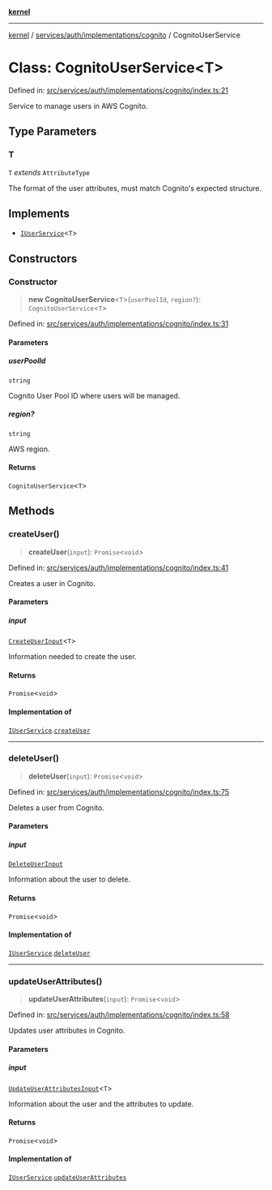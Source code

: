 [**kernel**](../../../../../README.md)

***

[kernel](../../../../../modules.md) / [services/auth/implementations/cognito](../README.md) / CognitoUserService

# Class: CognitoUserService\<T\>

Defined in: [src/services/auth/implementations/cognito/index.ts:21](https://github.com/atolini/dyna-x/blob/9212a96a81963b1f87ab4e0a5690bd13f536ed17/src/services/auth/implementations/cognito/index.ts#L21)

Service to manage users in AWS Cognito.

## Type Parameters

### T

`T` *extends* `AttributeType`

The format of the user attributes, must match Cognito's expected structure.

## Implements

- [`IUserService`](../../../contracts/interfaces/IUserService.md)\<`T`\>

## Constructors

### Constructor

> **new CognitoUserService**\<`T`\>(`userPoolId`, `region?`): `CognitoUserService`\<`T`\>

Defined in: [src/services/auth/implementations/cognito/index.ts:31](https://github.com/atolini/dyna-x/blob/9212a96a81963b1f87ab4e0a5690bd13f536ed17/src/services/auth/implementations/cognito/index.ts#L31)

#### Parameters

##### userPoolId

`string`

Cognito User Pool ID where users will be managed.

##### region?

`string`

AWS region.

#### Returns

`CognitoUserService`\<`T`\>

## Methods

### createUser()

> **createUser**(`input`): `Promise`\<`void`\>

Defined in: [src/services/auth/implementations/cognito/index.ts:41](https://github.com/atolini/dyna-x/blob/9212a96a81963b1f87ab4e0a5690bd13f536ed17/src/services/auth/implementations/cognito/index.ts#L41)

Creates a user in Cognito.

#### Parameters

##### input

[`CreateUserInput`](../../../contracts/interfaces/CreateUserInput.md)\<`T`\>

Information needed to create the user.

#### Returns

`Promise`\<`void`\>

#### Implementation of

[`IUserService`](../../../contracts/interfaces/IUserService.md).[`createUser`](../../../contracts/interfaces/IUserService.md#createuser)

***

### deleteUser()

> **deleteUser**(`input`): `Promise`\<`void`\>

Defined in: [src/services/auth/implementations/cognito/index.ts:75](https://github.com/atolini/dyna-x/blob/9212a96a81963b1f87ab4e0a5690bd13f536ed17/src/services/auth/implementations/cognito/index.ts#L75)

Deletes a user from Cognito.

#### Parameters

##### input

[`DeleteUserInput`](../../../contracts/interfaces/DeleteUserInput.md)

Information about the user to delete.

#### Returns

`Promise`\<`void`\>

#### Implementation of

[`IUserService`](../../../contracts/interfaces/IUserService.md).[`deleteUser`](../../../contracts/interfaces/IUserService.md#deleteuser)

***

### updateUserAttributes()

> **updateUserAttributes**(`input`): `Promise`\<`void`\>

Defined in: [src/services/auth/implementations/cognito/index.ts:58](https://github.com/atolini/dyna-x/blob/9212a96a81963b1f87ab4e0a5690bd13f536ed17/src/services/auth/implementations/cognito/index.ts#L58)

Updates user attributes in Cognito.

#### Parameters

##### input

[`UpdateUserAttributesInput`](../../../contracts/interfaces/UpdateUserAttributesInput.md)\<`T`\>

Information about the user and the attributes to update.

#### Returns

`Promise`\<`void`\>

#### Implementation of

[`IUserService`](../../../contracts/interfaces/IUserService.md).[`updateUserAttributes`](../../../contracts/interfaces/IUserService.md#updateuserattributes)
